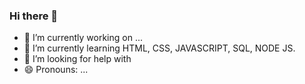 ### Hi there 👋


- 🔭 I’m currently working on ...
- 🌱 I’m currently learning HTML, CSS, JAVASCRIPT, SQL, NODE JS.
- 🤔 I’m looking for help with 
- 😄 Pronouns: ...

